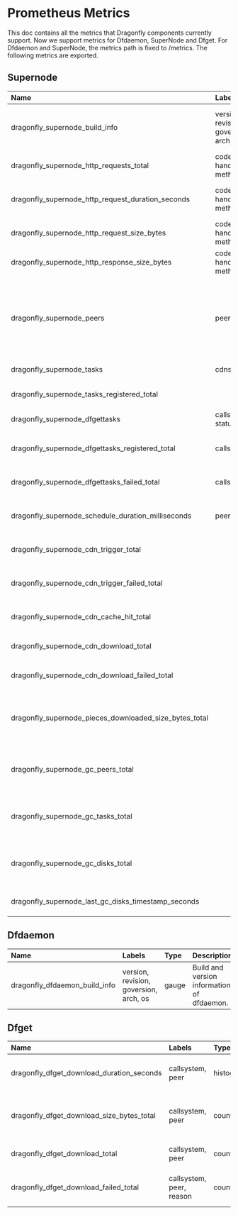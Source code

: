 # Prometheus Metrics

This doc contains all the metrics that Dragonfly components currently support. Now we support metrics for Dfdaemon, SuperNode and Dfget. For Dfdaemon and SuperNode, the metrics path is fixed to /metrics. The following metrics are exported.

## Supernode

Name                                                   | Labels                                 | Type      | Description
:----------------------------------------------------- | :--------------------------------------|:--------- | :----------
dragonfly_supernode_build_info                         | version, revision, goversion, arch, os | gauge     | Build and version information of supernode.
dragonfly_supernode_http_requests_total                | code, handler, method                  | counter   | Total number of http requests.
dragonfly_supernode_http_request_duration_seconds      | code, handler, method                  | histogram | HTTP request latency in seconds.
dragonfly_supernode_http_request_size_bytes            | code, handler, method                  | histogram | HTTP request size in bytes.
dragonfly_supernode_http_response_size_bytes           | code, handler, method                  | histogram | HTTP response size in bytes.
dragonfly_supernode_peers                              | peer                                   | gauge     | Dragonfly peers, the label peer consists of the hostname and ip address of one peer.
dragonfly_supernode_tasks                              | cdnstatus                              | gauge     | Dragonfly tasks.
dragonfly_supernode_tasks_registered_total             |                                        | counter   | Total times of registering new tasks.
dragonfly_supernode_dfgettasks                         | callsystem, status                     | gauge     | Dragonfly dfget tasks.
dragonfly_supernode_dfgettasks_registered_total        | callsystem                             | counter   | Total times of registering new dfgettasks.
dragonfly_supernode_dfgettasks_failed_total            | callsystem                             | counter   | Total times of failed dfgettasks.
dragonfly_supernode_schedule_duration_milliseconds     | peer                                   | histogram | Duration for task scheduling in milliseconds.
dragonfly_supernode_cdn_trigger_total                  |                                        | counter   | Total times of triggering cdn.
dragonfly_supernode_cdn_trigger_failed_total           |                                        | counter   | Total failed times of triggering cdn.
dragonfly_supernode_cdn_cache_hit_total                |                                        | counter   | Total times of hitting cdn cache.
dragonfly_supernode_cdn_download_total                 |                                        | counter   | Total times of cdn downloading.
dragonfly_supernode_cdn_download_failed_total          |                                        | counter   | Total failure times of cdn downloading.
dragonfly_supernode_pieces_downloaded_size_bytes_total |                                        | counter   | Total size of pieces downloaded from supernode in bytes.
dragonfly_supernode_gc_peers_total                     |                                        | counter   | Total number of peers that have been garbage collected.
dragonfly_supernode_gc_tasks_total                     |                                        | counter   | Total number of tasks that have been garbage collected.
dragonfly_supernode_gc_disks_total                     |                                        | counter   | Total number of garbage collecting the task data in disks.
dragonfly_supernode_last_gc_disks_timestamp_seconds    |                                        | gauge     | Timestamp of the last disk gc.

## Dfdaemon

Name                          | Labels                                 | Type  | Description
:---------------------------- | :------------------------------------- | :---- | :----------
dragonfly_dfdaemon_build_info | version, revision, goversion, arch, os | gauge | Build and version information of dfdaemon.

## Dfget

Name                                      | Labels                   | Type      | Description
:---------------------------------------- | :----------------------- | :-------- | :----------
dragonfly_dfget_download_duration_seconds | callsystem, peer         | histogram | Dfget download duration in seconds.
dragonfly_dfget_download_size_bytes_total | callsystem, peer         | counter   | Total size of files downloaded by dfget in bytes.
dragonfly_dfget_download_total            | callsystem, peer         | counter   | Total times of dfget downloading.
dragonfly_dfget_download_failed_total     | callsystem, peer, reason | counter   | Total times of failed dfget downloading.
